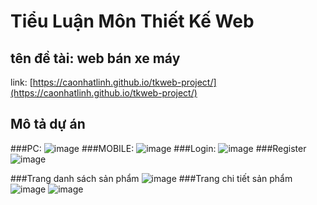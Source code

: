 # Tiểu Luận Môn Thiết Kế Web

## tên đề tài: web bán xe máy

link: [https://caonhatlinh.github.io/tkweb-project/](https://caonhatlinh.github.io/tkweb-project/)

## Mô tả dự án
###PC: ![image](https://github.com/CaoNhatLinh/GUI_WebBanXeMay/assets/103815659/3f665cca-0107-42d0-b08f-4dacbaf236fa)
###MOBILE: ![image](https://github.com/CaoNhatLinh/GUI_WebBanXeMay/assets/103815659/a1276108-950b-4813-9193-f14a2dfeddf9)
###Login:
![image](https://github.com/CaoNhatLinh/GUI_WebBanXeMay/assets/103815659/cc0a2249-4933-41be-862e-4eff7c7a302b)
###Register
![image](https://github.com/CaoNhatLinh/GUI_WebBanXeMay/assets/103815659/ba9c56ce-0899-4c31-8f5d-b4ff9f745ce2)

###Trang danh sách sản phẩm
![image](https://github.com/CaoNhatLinh/GUI_WebBanXeMay/assets/103815659/9d7a7195-3eec-4c94-896d-5f82217e81cd)
###Trang chi tiết sản phẩm
![image](https://github.com/CaoNhatLinh/GUI_WebBanXeMay/assets/103815659/b53df223-2eec-4ce0-96dd-dd7bdd50a925)
![image](https://github.com/CaoNhatLinh/GUI_WebBanXeMay/assets/103815659/6933256c-f763-4eef-a3cf-51cfd20f1d41)
